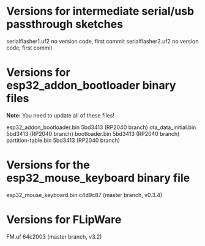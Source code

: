 # Versions for intermediate serial/usb passthrough sketches

serialflasher1.uf2		no version code, first commit
serialflasher2.uf2		no version code, first commit

# Versions for esp32_addon_bootloader binary files

__Note:__ You need to update all of these files!

esp32_addon_bootloader.bin	5bd3413 (RP2040 branch)
ota_data_initial.bin		5bd3413 (RP2040 branch)
bootloader.bin			5bd3413 (RP2040 branch)
partition-table.bin		5bd3413 (RP2040 branch)

# Versions for the esp32_mouse_keyboard binary file

esp32_mouse_keyboard.bin	c4d9c87 (master branch, v0.3.4)

# Versions for FLipWare

FM.uf						64c2003 (master branch, v3.2)
